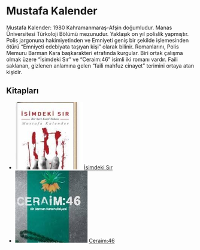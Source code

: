 # Mustafa Kalender
Mustafa Kalender: 1980 Kahramanmaraş-Afşin doğumludur. Manas Üniversitesi Türkoloji Bölümü mezunudur. Yaklaşık on yıl polislik yapmıştır. Polis jargonuna hakimiyetinden ve Emniyeti geniş bir şekilde işlemesinden ötürü “Emniyeti edebiyata taşıyan kişi” olarak bilinir. Romanlarını, Polis Memuru Barman Kara başkarakteri etrafında kurgular. Biri ortak çalışma olmak üzere “İsimdeki Sır” ve “Ceraim:46” isimli iki romanı vardır. Faili saklanan, gizlenen anlamına gelen “faili mahfuz cinayet” terimini ortaya atan kişidir.


## Kitapları
* ![İsimdeki Sır](/assets/images/isimdeki-sir.jpg)  [İsimdeki Sır](https://www.kitapyurdu.com/kitap/isimdeki-sir/470095.html)
* ![Ceraim:46](/assets/images/ceraim-46.jpg)  [Ceraim:46](https://www.kitapyurdu.com/kitap/ceraim46/545368.html)
